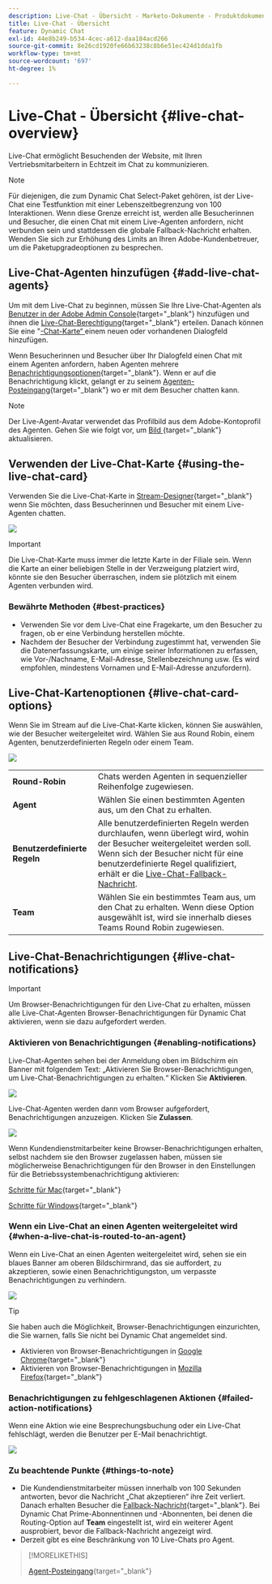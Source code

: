 ```yaml
---
description: Live-Chat - Übersicht - Marketo-Dokumente - Produktdokumentation
title: Live-Chat - Übersicht
feature: Dynamic Chat
exl-id: 44e8b249-b534-4cec-a612-daa184acd266
source-git-commit: 8e26cd1920fe66b63238c8b6e51ec424d1dda1fb
workflow-type: tm+mt
source-wordcount: '697'
ht-degree: 1%

---
```


# Live-Chat - Übersicht {#live-chat-overview}

Live-Chat ermöglicht Besuchenden der Website, mit Ihren Vertriebsmitarbeitern in Echtzeit im Chat zu kommunizieren.

>[!NOTE]
>
>Für diejenigen, die zum Dynamic Chat Select-Paket gehören, ist der Live-Chat eine Testfunktion mit einer Lebenszeitbegrenzung von 100 Interaktionen. Wenn diese Grenze erreicht ist, werden alle Besucherinnen und Besucher, die einen Chat mit einem Live-Agenten anfordern, nicht verbunden sein und stattdessen die globale Fallback-Nachricht erhalten. Wenden Sie sich zur Erhöhung des Limits an Ihren Adobe-Kundenbetreuer, um die Paketupgradeoptionen zu besprechen.

## Live-Chat-Agenten hinzufügen {#add-live-chat-agents}

Um mit dem Live-Chat zu beginnen, müssen Sie Ihre Live-Chat-Agenten als [Benutzer in der Adobe Admin Console](/help/marketo/product-docs/demand-generation/dynamic-chat/setup-and-configuration/add-or-remove-chat-users.md#add-a-chat-user){target="_blank"} hinzufügen und ihnen die [Live-Chat-Berechtigung](/help/marketo/product-docs/demand-generation/dynamic-chat/setup-and-configuration/permissions.md){target="_blank"} erteilen. Danach können Sie eine &quot;[-Chat-Karte“ ](#using-the-live-chat-card) einem neuen oder vorhandenen Dialogfeld hinzufügen.

Wenn Besucherinnen und Besucher über Ihr Dialogfeld einen Chat mit einem Agenten anfordern, haben Agenten mehrere [Benachrichtigungsoptionen](/help/marketo/product-docs/demand-generation/dynamic-chat/live-chat/agent-inbox.md#live-chat-notifications){target="_blank"}. Wenn er auf die Benachrichtigung klickt, gelangt er zu seinem [Agenten-Posteingang](/help/marketo/product-docs/demand-generation/dynamic-chat/live-chat/agent-inbox.md){target="_blank"} wo er mit dem Besucher chatten kann.

>[!NOTE]
>
>Der Live-Agent-Avatar verwendet das Profilbild aus dem Adobe-Kontoprofil des Agenten. Gehen Sie wie folgt vor, um [ Bild ](https://helpx.adobe.com/de/manage-account/using/edit-adobe-account-personal-profile.html){target="_blank"} aktualisieren.

## Verwenden der Live-Chat-Karte {#using-the-live-chat-card}

Verwenden Sie die Live-Chat-Karte in [Stream-Designer](/help/marketo/product-docs/demand-generation/dynamic-chat/automated-chat/stream-designer.md){target="_blank"} wenn Sie möchten, dass Besucherinnen und Besucher mit einem Live-Agenten chatten.

![](assets/live-chat-overview-1.png)

>[!IMPORTANT]
>
>Die Live-Chat-Karte muss immer die letzte Karte in der Filiale sein. Wenn die Karte an einer beliebigen Stelle in der Verzweigung platziert wird, könnte sie den Besucher überraschen, indem sie plötzlich mit einem Agenten verbunden wird.

### Bewährte Methoden {#best-practices}

* Verwenden Sie vor dem Live-Chat eine Fragekarte, um den Besucher zu fragen, ob er eine Verbindung herstellen möchte.
* Nachdem der Besucher der Verbindung zugestimmt hat, verwenden Sie die Datenerfassungskarte, um einige seiner Informationen zu erfassen, wie Vor-/Nachname, E-Mail-Adresse, Stellenbezeichnung usw. (Es wird empfohlen, mindestens Vornamen und E-Mail-Adresse anzufordern).

## Live-Chat-Kartenoptionen {#live-chat-card-options}

Wenn Sie im Stream auf die Live-Chat-Karte klicken, können Sie auswählen, wie der Besucher weitergeleitet wird. Wählen Sie aus Round Robin, einem Agenten, benutzerdefinierten Regeln oder einem Team.

![](assets/live-chat-overview-2.png)

<table> 
 <tbody> 
  <tr> 
   <td><b>Round-Robin</b></td>
   <td>Chats werden Agenten in sequenzieller Reihenfolge zugewiesen.</td>
  </tr> 
  <tr> 
   <td><b>Agent</b></td>
   <td>Wählen Sie einen bestimmten Agenten aus, um den Chat zu erhalten.</td>
  </tr>
    <tr> 
   <td><b>Benutzerdefinierte Regeln</b></td>
   <td>Alle benutzerdefinierten Regeln werden durchlaufen, wenn überlegt wird, wohin der Besucher weitergeleitet werden soll. Wenn sich der Besucher nicht für eine benutzerdefinierte Regel qualifiziert, erhält er die <a href="/help/marketo/product-docs/demand-generation/dynamic-chat/setup-and-configuration/agent-management.md#live-chat-fallback" target="_blank">Live-Chat-Fallback-Nachricht</a>.</td>
  </tr> 
  <tr> 
   <td><b>Team</b></td>
   <td>Wählen Sie ein bestimmtes Team aus, um den Chat zu erhalten. Wenn diese Option ausgewählt ist, wird sie innerhalb dieses Teams Round Robin zugewiesen.</td>
  </tr>
 </tbody> 
</table>

## Live-Chat-Benachrichtigungen {#live-chat-notifications}

>[!IMPORTANT]
>
>Um Browser-Benachrichtigungen für den Live-Chat zu erhalten, müssen alle Live-Chat-Agenten Browser-Benachrichtigungen für Dynamic Chat aktivieren, wenn sie dazu aufgefordert werden.

### Aktivieren von Benachrichtigungen {#enabling-notifications}

Live-Chat-Agenten sehen bei der Anmeldung oben im Bildschirm ein Banner mit folgendem Text: „Aktivieren Sie Browser-Benachrichtigungen, um Live-Chat-Benachrichtigungen zu erhalten.“ Klicken Sie **Aktivieren**.

![](assets/live-chat-overview-4.png)

Live-Chat-Agenten werden dann vom Browser aufgefordert, Benachrichtigungen anzuzeigen. Klicken Sie **Zulassen**.

![](assets/live-chat-overview-5.png)

Wenn Kundendienstmitarbeiter keine Browser-Benachrichtigungen erhalten, selbst nachdem sie den Browser zugelassen haben, müssen sie möglicherweise Benachrichtigungen für den Browser in den Einstellungen für die Betriebssystembenachrichtigung aktivieren:

[Schritte für Mac](https://support.apple.com/guide/mac-help/change-notifications-settings-mh40583/mac){target="_blank"}

[Schritte für Windows](https://support.microsoft.com/en-us/windows/change-notification-settings-in-windows-8942c744-6198-fe56-4639-34320cf9444e){target="_blank"}

### Wenn ein Live-Chat an einen Agenten weitergeleitet wird {#when-a-live-chat-is-routed-to-an-agent}

Wenn ein Live-Chat an einen Agenten weitergeleitet wird, sehen sie ein blaues Banner am oberen Bildschirmrand, das sie auffordert, zu akzeptieren, sowie einen Benachrichtigungston, um verpasste Benachrichtigungen zu verhindern.

![](assets/live-chat-overview-3.png)

>[!TIP]
>
>Sie haben auch die Möglichkeit, Browser-Benachrichtigungen einzurichten, die Sie warnen, falls Sie nicht bei Dynamic Chat angemeldet sind.
>
>* Aktivieren von Browser-Benachrichtigungen in [Google Chrome](https://support.google.com/chrome/answer/3220216?hl=en&amp;co=GENIE.Platform%3DDesktop){target="_blank"}
>* Aktivieren von Browser-Benachrichtigungen in [Mozilla Firefox](https://support.mozilla.org/en-US/kb/push-notifications-firefox){target="_blank"}

### Benachrichtigungen zu fehlgeschlagenen Aktionen {#failed-action-notifications}

Wenn eine Aktion wie eine Besprechungsbuchung oder ein Live-Chat fehlschlägt, werden die Benutzer per E-Mail benachrichtigt.

![](assets/live-chat-overview-6.png)

### Zu beachtende Punkte {#things-to-note}

* Die Kundendienstmitarbeiter müssen innerhalb von 100 Sekunden antworten, bevor die Nachricht „Chat akzeptieren“ ihre Zeit verliert. Danach erhalten Besucher die [Fallback-Nachricht](/help/marketo/product-docs/demand-generation/dynamic-chat/setup-and-configuration/agent-management.md#live-chat-fallback){target="_blank"}. Bei Dynamic Chat Prime-Abonnentinnen und -Abonnenten, bei denen die Routing-Option auf **Team** eingestellt ist, wird ein weiterer Agent ausprobiert, bevor die Fallback-Nachricht angezeigt wird.
* Derzeit gibt es eine Beschränkung von 10 Live-Chats pro Agent.

>[!MORELIKETHIS]
>
>[Agent-Posteingang](/help/marketo/product-docs/demand-generation/dynamic-chat/live-chat/agent-inbox.md){target="_blank"}
